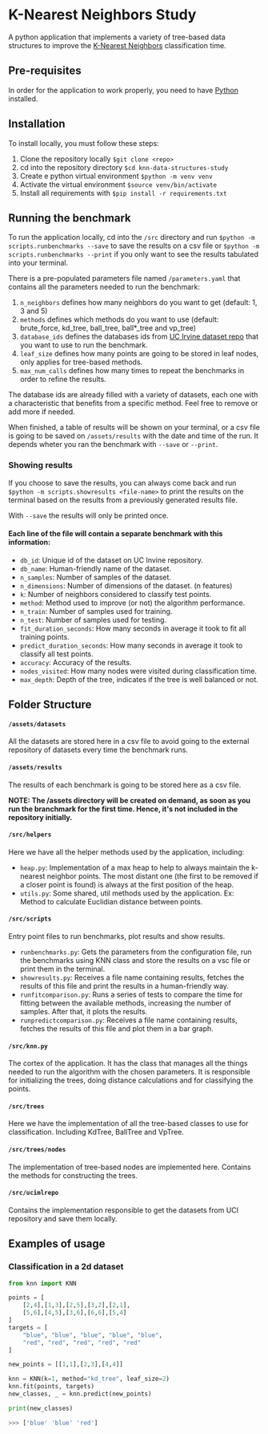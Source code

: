# K-Nearest Neighbors Study

A python application that implements a variety of tree-based data structures to improve the [K-Nearest Neighbors](https://en.wikipedia.org/wiki/K-nearest_neighbors_algorithm) classification time.

## Pre-requisites
In order for the application to work properly, you need to have [Python](https://www.python.org/downloads/) installed.

## Installation

To install locally, you must follow these steps:
1. Clone the repository locally `$git clone <repo>`
2. cd into the repository directory `$cd knn-data-structures-study`
3. Create e python virtual environment `$python -m venv venv`
4. Activate the virtual environment `$source venv/bin/activate`
5. Install all requirements with `$pip install -r requirements.txt`

## Running the benchmark
To run the application locally, cd into the `/src` directory and run `$python -m scripts.runbenchmarks --save` to save the results on a csv file or `$python -m scripts.runbenchmarks --print` if you only want to see the results tabulated into your terminal.

There is a pre-populated parameters file named `/parameters.yaml` that contains all the parameters needed to run the benchmark:

1. `n_neighbors` defines how many neighbors do you want to get (default: 1, 3 and 5)
2. `methods` defines which methods do you want to use (default: brute_force, kd_tree, ball_tree, ball*_tree and vp_tree)
3. `database_ids` defines the databases ids from [UC Irvine dataset repo](https://archive.ics.uci.edu/datasets) that you want to use to run the benchmark.
4. `leaf_size` defines how many points are going to be stored in leaf nodes, only applies for tree-based methods.
5. `max_num_calls` defines how many times to repeat the benchmarks in order to refine the results.

The database ids are already filled with a variety of datasets, each one with a characteristic that benefits from a specific method. Feel free to remove or add more if needed.

When finished, a table of results will be shown on your terminal, or a csv file is going to be saved on `/assets/results` with the date and time of the run. It depends wheter you ran the benchmark with `--save` or `--print`.

### Showing results
If you choose to save the results, you can always come back and run `$python -m scripts.showresults <file-name>` to print the results on the terminal based on the results from a previously generated results file.

With `--save` the results will only be printed once.


#### Each line of the file will contain a separate benchmark with this information:

- `db_id`: Unique id of the dataset on UC Invine repository.
- `db_name`: Human-friendly name of the dataset.
- `n_samples`: Number of samples of the dataset.
- `n_dimensions`: Number of dimensions of the dataset. (n features)
- `k`: Number of neighbors considered to classify test points.
- `method`: Method used to improve (or not) the algorithm performance. 
- `n_train`: Number of samples used for training.
- `n_test`: Number of samples used for testing.
- `fit_duration_seconds`: How many seconds in average it took to fit all training points.
- `predict_duration_seconds`: How many seconds in average it took to classify all test points.
- `accuracy`: Accuracy of the results.
- `nodes_visited`: How many nodes were visited during classification time.
- `max_depth`: Depth of the tree, indicates if the tree is well balanced or not.

## Folder Structure

#### `/assets/datasets` 
All the datasets are stored here in a csv file to avoid going to the external repository of datasets every time the benchmark runs.

#### `/assets/results` 
The results of each benchmark is going to be stored here as a csv file.

**NOTE: The /assets directory will be created on demand, as soon as you run the branchmark for the first time. Hence, it's not included in the repository initially.**

#### `/src/helpers` 
Here we have all the helper methods used by the application, including:

- `heap.py`: Implementation of a max heap to help to always maintain the k-nearest neighbor points. The most distant one (the first to be removed if a closer point is found) is always at the first position of the heap.
- `utils.py`: Some shared, util methods used by the application. Ex: Method to calculate Euclidian distance between points.

#### `/src/scripts`
Entry point files to run benchmarks, plot results and show results.

- `runbenchmarks.py`: Gets the parameters from the configuration file, run the benchmarks using KNN class and store the results on a vsc file or print them in the terminal.
- `showresults.py`: Receives a file name containing results, fetches the results of this file and print the results in a human-friendly way.
- `runfitcomparison.py`: Runs a series of tests to compare the time for fitting between the available methods, increasing the number of samples. After that, it plots the results.
- `runpredictcomparison.py`: Receives a file name containing results, fetches the results of this file and plot them in a bar graph.

#### `/src/knn.py`
The cortex of the application. It has the class that manages all the things needed to run the algorithm with the chosen parameters. It is responsible for initializing the trees, doing distance calculations and for classifying the points.

#### `/src/trees` 
Here we have the implementation of all the tree-based classes to use for classification. Including KdTree, BallTree and VpTree.

#### `/src/trees/nodes` 
The implementation of tree-based nodes are implemented here. Contains the methods for constructing the trees.

#### `/src/ucimlrepo` 
Contains the implementation responsible to get the datasets from UCI repository and save them locally.


## Examples of usage

### Classification in a 2d dataset

```python
from knn import KNN

points = [
    [2,4],[1,3],[2,5],[3,2],[2,1],
    [5,6],[4,5],[3,6],[6,6],[5,4]
]
targets = [
    "blue", "blue", "blue", "blue", "blue",
    "red", "red", "red", "red", "red"
]

new_points = [[1,1],[2,3],[4,4]]

knn = KNN(k=1, method="kd_tree", leaf_size=2)
knn.fit(points, targets)
new_classes, _ = knn.predict(new_points)

print(new_classes)

>>> ['blue' 'blue' 'red']
```
